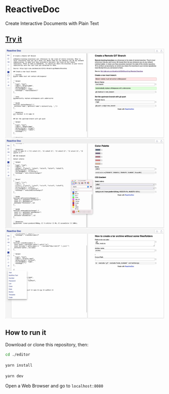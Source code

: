 # ReactiveDoc

Create Interactive Documents with Plain Text

## [Try it](https://reactivedoc.com/editor)

<img src="https://github.com/alexadam/reactive-doc/blob/main/imgs/i1.jpg?raw=true" width="800">

<img src="https://github.com/alexadam/reactive-doc/blob/main/imgs/i2.jpg?raw=true" width="800">

<img src="https://github.com/alexadam/reactive-doc/blob/main/imgs/i3.jpg?raw=true" width="800">

## How to run it

Download or clone this repository, then:

```sh
cd ./editor

yarn install

yarn dev
```

Open a Web Browser and go to `localhost:8080`